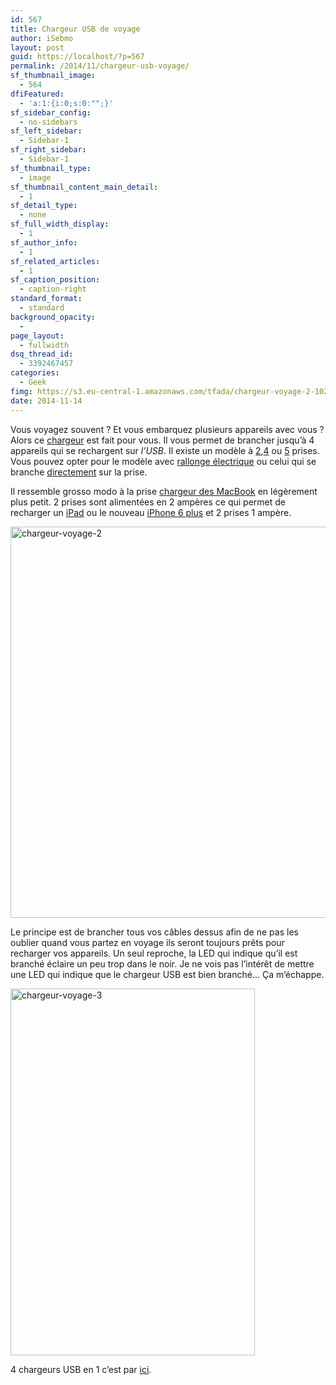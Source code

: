 ```yaml
---
id: 567
title: Chargeur USB de voyage
author: iSebmo
layout: post
guid: https://localhost/?p=567
permalink: /2014/11/chargeur-usb-voyage/
sf_thumbnail_image:
  - 564
dfiFeatured:
  - 'a:1:{i:0;s:0:"";}'
sf_sidebar_config:
  - no-sidebars
sf_left_sidebar:
  - Sidebar-1
sf_right_sidebar:
  - Sidebar-1
sf_thumbnail_type:
  - image
sf_thumbnail_content_main_detail:
  - 1
sf_detail_type:
  - none
sf_full_width_display:
  - 1
sf_author_info:
  - 1
sf_related_articles:
  - 1
sf_caption_position:
  - caption-right
standard_format:
  - standard
background_opacity:
  - 
page_layout:
  - fullwidth
dsq_thread_id:
  - 3392467457
categories:
  - Geek
fimg: https://s3.eu-central-1.amazonaws.com/tfada/chargeur-voyage-2-1024x683.jpg
date: 2014-11-14
---
```

Vous voyagez souvent ? Et vous embarquez plusieurs appareils avec vous ? Alors ce [chargeur][1] est fait pour vous. Il vous permet de brancher jusqu’à 4 appareils qui se rechargent sur *l’USB*. Il existe un modèle à [2][1],[4][1] ou [5][1] prises. Vous pouvez opter pour le modèle avec [rallonge électrique][1] ou celui qui se branche [directement][1] sur la prise.

Il ressemble grosso modo à la prise [chargeur des MacBook][2] en légèrement plus petit. 2 prises sont alimentées en 2 ampères ce qui permet de recharger un [iPad][3] ou le nouveau [iPhone 6 plus][4] et 2 prises 1 ampère.

[<img class="aligncenter size-large wp-image-565" src="https://s3.eu-central-1.amazonaws.com/tfada/chargeur-voyage-2-1024x683.jpg" alt="chargeur-voyage-2" width="940" height="626" />][5]

Le principe est de brancher tous vos câbles dessus afin de ne pas les oublier quand vous partez en voyage ils seront toujours prêts pour recharger vos appareils. Un seul reproche, la LED qui indique qu’il est branché éclaire un peu trop dans le noir. Je ne vois pas l’intérêt de mettre une LED qui indique que le chargeur USB est bien branché… Ça m’échappe.

[<img class="aligncenter  wp-image-566" src="https://s3.eu-central-1.amazonaws.com/tfada/chargeur-voyage-3-683x1024.jpg" alt="chargeur-voyage-3" width="391" height="587" />][6]

4 chargeurs USB en 1 c’est par [ici][1].

 [1]: https://www.amazon.fr/Chargeur-Inateck-Compatible-Smartphones-Tablettes/dp/B00IOH5EBG/ref=pd_cp_computers_0?tag=tfadafr04-21
 [2]: https://www.amazon.fr/Apple-Adaptateur-secteur-MagSafe-MacBook/dp/B002TUQHVK/ref=sr_1_4?s=electronics&ie=UTF8&qid=1415966651&sr=1-4&keywords=chargeur+macbook&tag=tfadafr04-21
 [3]: https://localhost/2014/10/lipad-air-2-est-la/ "L’iPad Air 2 est là !"
 [4]: https://localhost/2014/10/liphone-6-plus-dans-tous-ses-etats/ "L’iphone 6 plus dans tous ses états"
 [5]: https://s3.eu-central-1.amazonaws.com/tfada/chargeur-voyage-2.jpg
 [6]: https://s3.eu-central-1.amazonaws.com/tfada/chargeur-voyage-3.jpg